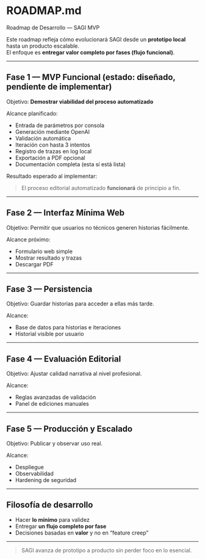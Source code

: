 # ROADMAP.md
Roadmap de Desarrollo — SAGI MVP

Este roadmap refleja cómo evolucionará SAGI desde un **prototipo local** hasta un producto escalable.  
El enfoque es **entregar valor completo por fases (flujo funcional)**.

---

## Fase 1 — MVP Funcional (estado: **diseñado, pendiente de implementar**)

Objetivo: **Demostrar viabilidad del proceso automatizado**

Alcance planificado:
- Entrada de parámetros por consola
- Generación mediante OpenAI
- Validación automática
- Iteración con hasta 3 intentos
- Registro de trazas en log local
- Exportación a PDF opcional
- Documentación completa (esta sí está lista)

Resultado esperado al implementar:
> El proceso editorial automatizado **funcionará** de principio a fin.

---

## Fase 2 — Interfaz Mínima Web

Objetivo:
Permitir que usuarios no técnicos generen historias fácilmente.

Alcance próximo:
- Formulario web simple
- Mostrar resultado y trazas
- Descargar PDF

---

## Fase 3 — Persistencia

Objetivo:
Guardar historias para acceder a ellas más tarde.

Alcance:
- Base de datos para historias e iteraciones
- Historial visible por usuario

---

## Fase 4 — Evaluación Editorial

Objetivo:
Ajustar calidad narrativa al nivel profesional.

Alcance:
- Reglas avanzadas de validación
- Panel de ediciones manuales

---

## Fase 5 — Producción y Escalado

Objetivo:
Publicar y observar uso real.

Alcance:
- Despliegue
- Observabilidad
- Hardening de seguridad

---

## Filosofía de desarrollo

- Hacer **lo mínimo** para validez
- Entregar **un flujo completo por fase**
- Decisiones basadas en **valor** y no en “feature creep”

---

> SAGI avanza de prototipo a producto sin perder foco en lo esencial.
